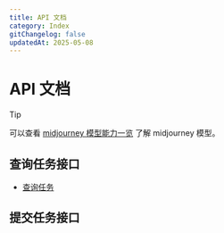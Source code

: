 ```yaml
---
title: API 文档
category: Index
gitChangelog: false
updatedAt: 2025-05-08
---
```



# API 文档

> [!TIP]
> 可以查看 [midjourney 模型能力一览](../overview.md) 了解 midjourney 模型。


## 查询任务接口

- [查询任务](query-task-api.md)

## 提交任务接口



